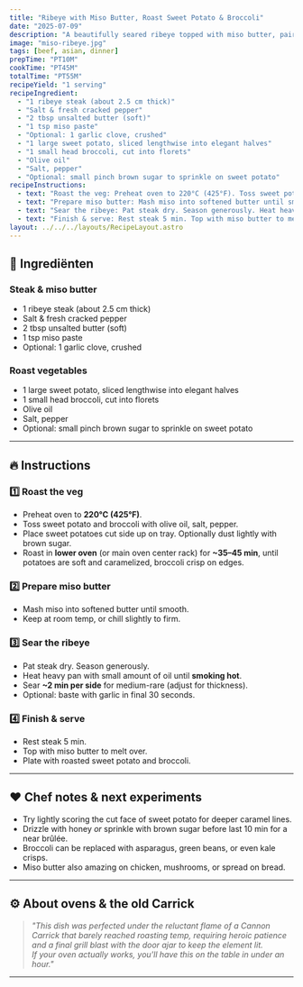 ```yaml
---
title: "Ribeye with Miso Butter, Roast Sweet Potato & Broccoli"
date: "2025-07-09"
description: "A beautifully seared ribeye topped with miso butter, paired with caramelized sweet potato half-moons and roasted broccoli. A clean, minimalist plate that balances salty, sweet, and umami."
image: "miso-ribeye.jpg"
tags: [beef, asian, dinner]
prepTime: "PT10M"
cookTime: "PT45M"
totalTime: "PT55M"
recipeYield: "1 serving"
recipeIngredient:
  - "1 ribeye steak (about 2.5 cm thick)"
  - "Salt & fresh cracked pepper"
  - "2 tbsp unsalted butter (soft)"
  - "1 tsp miso paste"
  - "Optional: 1 garlic clove, crushed"
  - "1 large sweet potato, sliced lengthwise into elegant halves"
  - "1 small head broccoli, cut into florets"
  - "Olive oil"
  - "Salt, pepper"
  - "Optional: small pinch brown sugar to sprinkle on sweet potato"
recipeInstructions:
  - text: "Roast the veg: Preheat oven to 220°C (425°F). Toss sweet potato and broccoli with olive oil, salt, pepper. Place sweet potatoes cut side up on tray. Optionally dust lightly with brown sugar. Roast in lower oven (or main oven center rack) for ~35–45 min, until potatoes are soft and caramelized, broccoli crisp on edges."
  - text: "Prepare miso butter: Mash miso into softened butter until smooth. Keep at room temp, or chill slightly to firm."
  - text: "Sear the ribeye: Pat steak dry. Season generously. Heat heavy pan with small amount of oil until smoking hot. Sear ~2 min per side for medium-rare (adjust for thickness). Optional: baste with garlic in final 30 seconds."
  - text: "Finish & serve: Rest steak 5 min. Top with miso butter to melt over. Plate with roasted sweet potato and broccoli."
layout: ../../../layouts/RecipeLayout.astro
---
```


## 🥩 Ingrediënten

### Steak & miso butter
- 1 ribeye steak (about 2.5 cm thick)
- Salt & fresh cracked pepper
- 2 tbsp unsalted butter (soft)
- 1 tsp miso paste
- Optional: 1 garlic clove, crushed

### Roast vegetables
- 1 large sweet potato, sliced lengthwise into elegant halves
- 1 small head broccoli, cut into florets
- Olive oil
- Salt, pepper
- Optional: small pinch brown sugar to sprinkle on sweet potato

---

## 🔥 Instructions

### 1️⃣ Roast the veg
- Preheat oven to **220°C (425°F)**.
- Toss sweet potato and broccoli with olive oil, salt, pepper.
- Place sweet potatoes cut side up on tray. Optionally dust lightly with brown sugar.
- Roast in **lower oven** (or main oven center rack) for **~35–45 min**, until potatoes are soft and caramelized, broccoli crisp on edges.

### 2️⃣ Prepare miso butter
- Mash miso into softened butter until smooth.  
- Keep at room temp, or chill slightly to firm.

### 3️⃣ Sear the ribeye
- Pat steak dry. Season generously.
- Heat heavy pan with small amount of oil until **smoking hot**.
- Sear **~2 min per side** for medium-rare (adjust for thickness).
- Optional: baste with garlic in final 30 seconds.

### 4️⃣ Finish & serve
- Rest steak 5 min.  
- Top with miso butter to melt over.
- Plate with roasted sweet potato and broccoli.

---

## ❤️ Chef notes & next experiments
- Try lightly scoring the cut face of sweet potato for deeper caramel lines.
- Drizzle with honey *or* sprinkle with brown sugar before last 10 min for a near brûlée.
- Broccoli can be replaced with asparagus, green beans, or even kale crisps.
- Miso butter also amazing on chicken, mushrooms, or spread on bread.

---

## ⚙️ About ovens & the old Carrick
> _"This dish was perfected under the reluctant flame of a Cannon Carrick that barely reached roasting temp, requiring heroic patience and a final grill blast with the door ajar to keep the element lit.  
If your oven actually works, you'll have this on the table in under an hour."_  

---